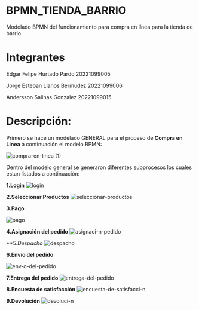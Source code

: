 # BPMN_TIENDA_BARRIO
Modelado BPMN del funcionamiento para compra en línea para la tienda de barrio

# Integrantes
Edgar Felipe Hurtado Pardo     20221099005

Jorge Esteban Llanos Bermudez  20221099006

Andersson Salinas Gonzalez     20221099015


# Descripción:
Primero se hace un modelado GENERAL para el proceso de **Compra en Linea** a continuación el modelo BPMN:

![compra-en-linea (1)](https://user-images.githubusercontent.com/66637045/189788460-ae4a634b-ef24-42df-af1f-1c22cc2c61ab.png)

Dentro del modelo general se generaron diferentes subprocesos los cuales estan listados a continuación:

**1.Login**
![login](https://user-images.githubusercontent.com/66637045/189788388-38cd0a14-a216-4006-ab67-348f8e37b019.png)

**2.Seleccionar Productos**
![seleccionar-productos](https://user-images.githubusercontent.com/66637045/189788517-6dc239f3-7875-4279-be80-33cd2d02ea6c.png)

**3.Pago**

![pago](https://user-images.githubusercontent.com/66637045/189788577-f642734c-4368-47e5-bb38-8a957910ec53.png)

**4.Asignación del pedido**
![asignaci-n-pedido](https://user-images.githubusercontent.com/66637045/189788664-0eb17680-581e-45be-abb5-3583c265e6fe.png)

**5.*Despacho*
![despacho](https://user-images.githubusercontent.com/66637045/189788699-cf329520-1c0e-4d6d-b6e4-d2f89f8c242c.png)

**6.Envío del pedido**

![env-o-del-pedido](https://user-images.githubusercontent.com/66637045/189788729-b8de41d5-f674-4e59-9482-e77e2d6aeac8.png)

**7.Entrega del pedido**
![entrega-del-pedido](https://user-images.githubusercontent.com/66637045/189788758-0a06b1da-6aea-46ff-ab98-e3a5ce57d5c6.png)

**8.Encuesta de satisfacción**
![encuesta-de-satisfacci-n](https://user-images.githubusercontent.com/66637045/189788785-098c4a26-5d49-4e78-9063-ad6631141ab4.png)

**9.Devolución**
![devoluci-n](https://user-images.githubusercontent.com/66637045/189788816-9288486a-112d-4ef3-bba6-46093cb23a94.png)

